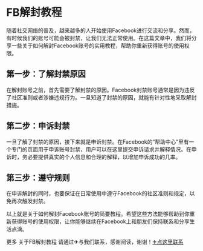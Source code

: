 # FB解封教程

随着社交网络的普及，越来越多的人开始使用Facebook进行交流和分享。然而，有时候我们的账号可能会被封禁，让我们无法正常使用。在这篇文章中，我们将分享一些关于如何解封Facebook账号的实用教程，帮助你重新获得账号的使用权限。

## 第一步：了解封禁原因

在解封账号之前，首先需要了解封禁的原因。Facebook封禁账号通常是因为违反了社区准则或者涉嫌违规行为。一旦知道了封禁的原因，就能有针对性地采取解封措施。

## 第二步：申诉封禁

一旦了解了封禁的原因，接下来就是申诉封禁。在Facebook的“帮助中心”里有一个专门的页面用于申诉账号封禁，用户可以在这里提交申诉请求并解释情况。在申诉时，务必要提供真实的个人信息和合理的解释，以增加申诉成功的几率。

## 第三步：遵守规则

在申诉解封的同时，也要保证在日常使用中遵守Facebook的社区准则和规定，以免再次触发封禁。

以上就是关于如何解封Facebook账号的简要教程。希望这些方法能够帮助到你重新获得账号的使用权限，让你能够继续在Facebook上和朋友们保持联系和分享生活点滴。

更多 关于FB解封教程 请通过✈与我们联系，感谢阅读，谢谢！[✈点这里联系](https://ww.k02.cc)